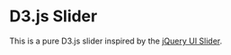 D3.js Slider
============

This is a pure D3.js slider inspired by the <a href="">jQuery UI Slider</a>. 
